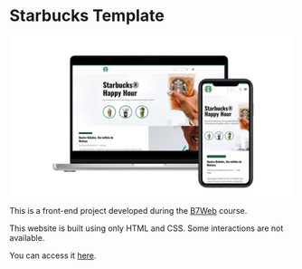 # Starbucks Template

<div align="center">
    <img src="imgs\mockup-starbucks.png"/>
</div>

This is a front-end project developed during the [B7Web](https://b7web.com.br) course.

This website is built using only HTML and CSS. Some interactions are not available.

You can access it [here](https://starbucks-template-phi.vercel.app).